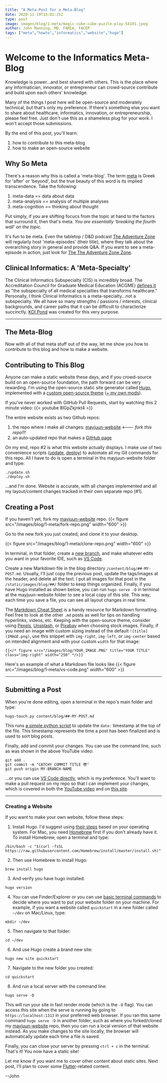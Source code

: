 ```yaml
---
title: "A Meta-Post for a Meta-Blog"
date: 2020-11-19T13:01:25Z
type: post
image: images/blog/1-meta/magic-cube-cube-puzzle-play-54101.jpeg
author: John Manning, MD, FAMIA, FACEP
tags: ["meta","howto","informatics","website","hugo"]
---
```


# Welcome to the Informatics Meta-Blog

Knowledge is power...and best shared with others. This is the place where any informatician, innovator, or entrepreneur can crowd-source contribute and build upon each others' knowledge.

Many of the things I post here will be open-source and moderately technical, but that's only my preference. If there's something else you want to share about healthcare, informatics, innovation, or entrepreneurship, please feel free. Just don't use this as a shameless plug for your work. I won't accept those submissions.

By the end of this post, you'll learn:

1. how to contribute to this meta-blog
2. how to make an open-source website

## Why So Meta

There's a reason why this is called a 'meta-blog'. The term [meta] is Greek for 'after' or 'beyond', but the true beauty of this word is its implied transcendence. Take the following:

1. meta-data == data about data
2. meta-analysis == analysis of multiple analyses
3. meta-cognition == thinking about thought

Put simply, if you are shifting focucs from the topic at hand to the factors that surround it, then that's meta. _You are essentially 'breaking the fourth wall' on the topic._

It's fun to be meta. Even the tabletop / D&D podcast [The Adventure Zone] will regularly host 'meta-episodes' (their title), where they talk about the overarching story in general and provide Q&A. If you want to see a meta-episode in action, just look for [The The Adventure Zone Zone].

## Clinical Informatics: A 'Meta-Specialty'

The Clinical Informatics Subspecialty (CIS) is incredibly broad. The Accreditation Council for Graduate Medical Education (ACGME) [defines it] as "the subspecialty of all medical specialties that transforms healthcare." Personally, I think Clinical Informatics is a meta-specialty...not a subspecialty. We all have so many strengths / passions / interests, clinical backgrounds, and career paths that it can be difficult to characterize succinctly. [KOI Pond] was created for this very purpose.

---

## The Meta-Blog

Now with all of that meta stuff out of the way, let me show you how to contribute to this blog and how to make a website.

## Contributing to This Blog

Anyone can make a static website these days, and if you crowd-source build on an open-source foundation, the path forward can be very rewarding. I\'m using the open-source static site generator called [Hugo], implemented with a [custom open-source theme] ([+ my own mods]).

If you've never worked with GitHub Pull Requests, start by watching this 2 minute video:
{{< youtube 8lGpZkjnkt4 >}}

The entire website exists as two Github repos:

1. the repo where I make all changes: [mayjuun-website]  <--- *fork this repo!!!*
2. an auto-updated repo that makes a [GitHub page]

On my end, repo #2 is what this website actually displays. I make use of two convenience scripts ([update], [deploy]) to automate all my Git commands for this repo. All I have to do is open a terminal in ths mayjuun-website folder and type:

```terminal
./update.sh
./deploy.sh
```

...and I'm done. Website is accurate, with all changes implemented and all my layout/content changes tracked in their own separate repo (#1).

## Creating a Post

If you haven't yet, fork my [mayjuun-website] repo.
{{< figure src="/images/blog/1-meta/fork-repo.png" width="600" >}}

Go to the new fork you just created, and clone it to your desktop.

{{< figure src="/images/blog/1-meta/clone-repo.png" width="600" >}}

In terminal, in that folder, create a [new branch], and make whatever edits you want in your favorite IDE, such as [VS Code].

Create a new Markdown file in the blog directory `/content/blog/##-MY-POST.md`. Usually, I'll just copy the previous post, update the tags/images at the header, and delete all the text. I put all images for that post in the `/static/images/blog/##/` folder to keep things organized. Finally, if you have Hugo installed as shown below, you can run `hugo serve -D` in terminal at the mayjuun-website folder to see a local copy of this site. This way, each time you save a file, you can see all layout changes in real time.

The [Markdown Cheat Sheet] is a handy resource for Markdown formatting. Feel free to look at the other `.md` posts as well for tips on handling hyperlinks, videos, etc. Keeping with the open-source theme, consider using [Pexels], [Unsplash], or [Pixabay] when choosing stock images. Finally, if you need an image with custom sizing instead of the default `![title](IMAGE.png)`, use this snippet with `img-right`, `img-left`, or `img-center` based on intended alignment and with your custom `width` for that image:

```hugo
{{</* figure src="/images/blog/YOUR_IMAGE.PNG" title="YOUR TITLE" class="img-right" width="250" */>}}
```

Here's an example of what a Markdown file looks like
{{< figure src="/images/blog/1-meta/vs-code.png" width="600" >}}

---

## Submitting a Post

When you're done editing, open a terminal in the repo's main folder and type:

```terminal
hugo-touch.py content/blog/##-MY-POST.md
```

This runs [a simple python script] to update the `date:` timestamp at the top of the file. This timestamp represents the time a post has been finalized and is used to sort blog posts.

Finally, add and commit your changes. You can use the command line, such as was shown in the above YouTube video:

```terminal
git add .
git commit -m "CATCHY COMMIT TITLE 😎"
git push origin MY-BRANCH-NAME
```

...or you can use [VS Code directly], which is my preference. You'll want to make a pull request on my repo so that I can implement your changes, which is covered in both the [YouTube video] and on [this site].

---

### Creating a Website

If you want to make your own website, follow these steps:

1. Install Hugo. I'd suggest using [their steps] based on your operating system. For Mac, you need [Homebrew] first if you don't already have it. To install Homebrew, open a terminal and type:

```terminal
/bin/bash -c "$(curl -fsSL https://raw.githubusercontent.com/Homebrew/install/master/install.sh)"
```

2. Then use Homebrew to install Hugo:

```terminal
brew install hugo
```

3. And verify you have hugo installed:

```terminal
hugo version
```

4. You can use Finder/Explorer or you can use [basic terminal commands] to decide where you want to put your website folder on your machine. For example, if you want a website called `quickstart` in a new folder called `~/dev` on Mac/Linux, type:

```terminal
mkdir ~/dev
```

5. Then navigate to that folder:

```terminal
cd ~/dev
```

6. And use Hugo create a brand new site:

```terminal
hugo new site quickstart
```

7. Navigate to the new folder you created:

```terminal
cd quickstart
```

8. And run a local server with the command line:

```terminal
hugo serve -D
```

This will run your site in fast render mode (which is the `-D` flag). You can access this site when the serve is running by going to `https://localhost:1313` in your preferred web browser. If you ran this same command `hugo serve -D` in another folder, such as where you forked/cloned my [mayjuun-website] repo, then you can run a local version of that website instead. As you make changes to the site locally, the browser will automatically update each time a file is saved.

Finally, you can close your server by pressing `ctrl + c` in the terminal. That's it! You now have a static site!

Let me know if you want me to cover other content about static sites. Next post, I'll plan to cover some [Flutter]-related content.

--John

[meta]: https://en.wikipedia.org/wiki/Meta
[The Adventure Zone]: https://maximumfun.org/podcasts/adventure-zone/
[The The Adventure Zone Zone]: https://theadventurezone.fandom.com/wiki/The_%22The_Adventure_Zone%22_Zone
[meta-theatrical]: https://en.wikipedia.org/wiki/Fourth_wall
[defines it]: https://www.acgme.org/Portals/0/PFAssets/ProgramRequirements/381_ClinicalInformatics_2020.pdf?ver=2020-06-29-163724-707
[KOI Pond]: https://www.thieme-connect.com/products/ejournals/html/10.1055/s-0039-1701021
[Hugo]: https://gohugo.io/about/
[custom open-source theme]: https://github.com/themefisher/timer-hugo
[+ my own mods]: https://github.com/MayJuun/mayjuun-website/commits/master
[mayjuun-website]: https://github.com/MayJuun/mayjuun-website
[GitHub page]: https://github.com/MayJuun/MayJuun.github.io
[update]: https://github.com/MayJuun/mayjuun-website/blob/master/update.sh
[deploy]: https://github.com/MayJuun/mayjuun-website/blob/master/deploy.sh
[VS Code]: https://code.visualstudio.com/
[new branch]: https://docs.github.com/en/free-pro-team@latest/github/collaborating-with-issues-and-pull-requests/creating-and-deleting-branches-within-your-repository
[Markdown Cheat Sheet]: https://www.markdownguide.org/cheat-sheet/
[Pexels]: https://www.pexels.com/
[Unsplash]: https://unsplash.com/
[Pixabay]: https://pixabay.com/
[their steps]: https://gohugo.io/getting-started/quick-start/
[Homebrew]: https://brew.sh/
[basic terminal commands]: https://swcarpentry.github.io/2014-04-14-wise/novice/shell/02-create-delete.html
[Github pages install steps]: https://pages.github.com/
[a simple python script]: https://rpeshkov.net/blog/update-timestamp-hugo-post/
[VS Code directly]: https://code.visualstudio.com/docs/editor/versioncontrol#_commit
[YouTube video]: https://youtu.be/8lGpZkjnkt4
[this site]: https://docs.github.com/en/free-pro-team@latest/github/collaborating-with-issues-and-pull-requests/creating-a-pull-request
[Flutter]: https://flutter.dev/
